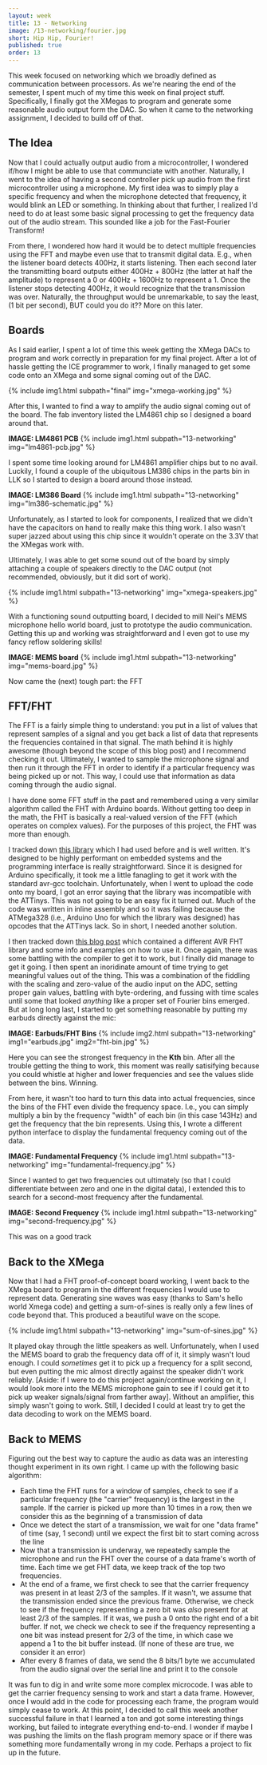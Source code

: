 ```yaml
---
layout: week
title: 13 - Networking
image: /13-networking/fourier.jpg
short: Hip Hip, Fourier!
published: true
order: 13
---
```


This week focused on networking which we broadly defined as communication between processors. As we're nearing the end of the semester, I spent much of my time this week on final project stuff. Specifically, I finally got the XMegas to program and generate some reasonable audio output form the DAC. So when it came to the networking assignment, I decided to build off of that.

## The Idea

Now that I could actually output audio from a microcontroller, I wondered if/how I might be able to use that communciate with another. Naturally, I went to the idea of having a second controller pick up audio from the first microcontroller using a microphone. My first idea was to simply play a specific frequency and when the microphone detected that frequency, it would blink an LED or something. In thinking about that further, I realized I'd need to do at least some basic signal processing to get the frequency data out of the audio stream. This sounded like a job for the Fast-Fourier Transform!

From there, I wondered how hard it would be to detect multiple frequencies using the FFT and maybe even use that to transmit digital data. E.g., when the listener board detects 400Hz, it starts listening. Then each second later the transmitting board outputs either 400Hz + 800Hz (the latter at half the amplitude) to represent a 0 or 400Hz + 1600Hz to represent a 1. Once the listener stops detecting 400Hz, it would recognize that the transmission was over. Naturally, the throughput would be unremarkable, to say the least, (1 bit per second), BUT could you do it?? More on this later.

## Boards

As I said earlier, I spent a lot of time this week getting the XMega DACs to program and work correctly in preparation for my final project. After a lot of hassle getting the ICE programmer to work, I finally managed to get some code onto an XMega and some signal coming out of the DAC.

{% include img1.html subpath="final" img="xmega-working.jpg" %}

After this, I wanted to find a way to amplify the audio signal coming out of the board. The fab inventory listed the LM4861 chip so I designed a board around that.

**IMAGE: LM4861 PCB**
{% include img1.html subpath="13-networking" img="lm4861-pcb.jpg" %}

I spent some time looking around for LM4861 amplifier chips but to no avail. Luckily, I found a couple of the ubiquitous LM386 chips in the parts bin in LLK so I started to design a board around those instead.

**IMAGE: LM386 Board**
{% include img1.html subpath="13-networking" img="lm386-schematic.jpg" %}

Unfortunately, as I started to look for components, I realized that we didn't have the capacitors on hand to really make this thing work. I also wasn't super jazzed about using this chip since it wouldn't operate on the 3.3V that the XMegas work with.

Ultimately, I was able to get some sound out of the board by simply attaching a couple of speakers directly to the DAC output (not recommended, obviously, but it did sort of work).

{% include img1.html subpath="13-networking" img="xmega-speakers.jpg" %}

With a functioning sound outputting board, I decided to mill Neil's MEMS microphone hello world board, just to prototype the audio communication. Getting this up and working was straightforward and I even got to use my fancy reflow soldering skills!

**IMAGE: MEMS board**
{% include img1.html subpath="13-networking" img="mems-board.jpg" %}

Now came the (next) tough part: the FFT

## FFT/FHT

The FFT is a fairly simple thing to understand: you put in a list of values that represent samples of a signal and you get back a list of data that represents the frequencies contained in that signal. The math behind it is highly awesome (though beyond the scope of this blog post) and I recommend checking it out. Ultimately, I wanted to sample the microphone signal and then run it through the FFT in order to identify if a particular frequency was being picked up or not. This way, I could use that information as data coming through the audio signal.

I have done some FFT stuff in the past and remembered using a very similar algorithm called the FHT with Arduino boards. Without getting too deep in the math, the FHT is basically a real-valued version of the FFT (which operates on complex values). For the purposes of this project, the FHT was more than enough.

I tracked down [this library](http://wiki.openmusiclabs.com/wiki/ArduinoFHT) which I had used before and is well written. It's designed to be highly performant on embedded systems and the programming interface is really straightforward. Since it is designed for Arduino specifically, it took me a little fanagling to get it work with the standard avr-gcc toolchain. Unfortunately, when I went to upload the code onto my board, I got an error saying that the library was incompatible with the ATTinys. This was not going to be an easy fix it turned out. Much of the code was written in inline assembly and so it was failing because the ATMega328 (i.e., Arduino Uno for which the library was designed) has opcodes that the ATTinys lack. So in short, I needed another solution.

I then tracked down [this blog post](http://www.waitingforfriday.com/?p=53) which contained a different AVR FHT library and some info and examples on how to use it. Once again, there was some battling with the compiler to get it to work, but I finally did manage to get it going. I then spent an inoridinate amount of time trying to get meaningful values out of the thing. This was a combination of the fiddling with the scaling and zero-value of the audio input on the ADC, setting proper gain values, battling with byte-ordering, and fussing with time scales until some that looked *anything* like a proper set of Fourier bins emerged. But at long long last, I started to get something reasonable by putting my earbuds directly against the mic:

**IMAGE: Earbuds/FHT Bins**
{% include img2.html subpath="13-networking" img1="earbuds.jpg" img2="fht-bin.jpg" %}

Here you can see the strongest frequency in the **Kth** bin. After all the trouble getting the thing to work, this moment was really satisifying because you could whistle at higher and lower frequencies and see the values slide between the bins. Winning.

From here, it wasn't too hard to turn this data into actual frequencies, since the bins of the FHT even divide the frequency space. I.e., you can simply multiply a bin by the frequency "width" of each bin (in this case 143Hz) and get the frequency that the bin represents. Using this, I wrote a different python interface to display the fundamental frequency coming out of the data.

**IMAGE: Fundamental Frequency**
{% include img1.html subpath="13-networking" img="fundamental-frequency.jpg" %}

Since I wanted to get two frequencies out ultimately (so that I could differentiate between zero and one in the digital data), I extended this to search for a second-most frequency after the fundamental.

**IMAGE: Second Frequency**
{% include img1.html subpath="13-networking" img="second-frequency.jpg" %}

This was on a good track

## Back to the XMega

Now that I had a FHT proof-of-concept board working, I went back to the XMega board to program in the different frequencies I would use to represent data. Generating sine waves was easy (thanks to Sam's hello world Xmega code) and getting a sum-of-sines is really only a few lines of code beyond that. This produced a beautiful wave on the scope.

{% include img1.html subpath="13-networking" img="sum-of-sines.jpg" %}

It played okay through the little speakers as well. Unfortunately, when I used the MEMS board to grab the frequency data off of it, it simply wasn't loud enough. I could *sometimes* get it to pick up a frequency for a split second, but even putting the mic almost directly against the speaker didn't work reliably. [Aside: if I were to do this project again/continue working on it, I would look more into the MEMS microphone gain to see if I could get it to pick up weaker signals/signal from farther away]. Without an amplifier, this simply wasn't going to work. Still, I decided I could at least try to get the data decoding to work on the MEMS board.

## Back to MEMS

Figuring out the best way to capture the audio as data was an interesting thought experiment in its own right. I came up with the following basic algorithm:

- Each time the FHT runs for a window of samples, check to see if a particular frequency (the "carrier" frequency) is the largest in the sample. If the carrier is picked up more than 10 times in a row, then we consider this as the beginning of a transmission of data
- Once we detect the start of a transmission, we wait for one "data frame" of time (say, 1 second) until we expect the first bit to start coming across the line
- Now that a transmission is underway, we repeatedly sample the microphone and run the FHT over the course of a data frame's worth of time. Each time we get FHT data, we keep track of the top two frequencies.
- At the end of a frame, we first check to see that the carrier frequency was present in at least 2/3 of the samples. If it wasn't, we assume that the transmission ended since the previous frame. Otherwise, we check to see if the frequency representing a zero bit was *also* present for at least 2/3 of the samples. If it was, we push a 0 onto the right end of a bit buffer. If not, we check we check to see if the frequency representing a one bit was instead present for 2/3 of the time, in which case we append a 1 to the bit buffer instead. (If none of these are true, we consider it an error)
- After every 8 frames of data, we send the 8 bits/1 byte we accumulated from the audio signal over the serial line and print it to the console

It was fun to dig in and write some more complex microcode. I was able to get the carrier frequency sensing to work and start a data frame. However, once I would add in the code for processing each frame, the program would simply cease to work. At this point, I decided to call this week another successful failure in that I learned a ton and got some interesting things working, but failed to integrate everything end-to-end. I wonder if maybe I was pushing the limits on the flash program memory space or if there was something more fundamentally wrong in my code. Perhaps a project to fix up in the future.
